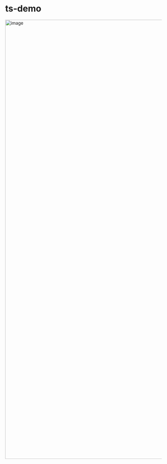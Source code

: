 # ts-demo

<img width="1416" alt="image" src="https://github.com/Aaronw7/ts-demo/assets/96090461/3f86bb89-eda1-4457-8344-2983870c1f3b">
